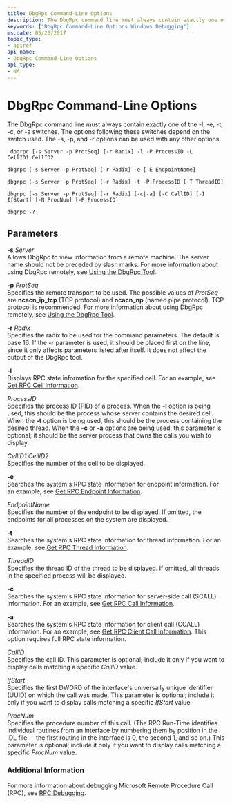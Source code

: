 ```yaml
---
title: DbgRpc Command-Line Options
description: The DbgRpc command line must always contain exactly one of the -l, -e, -t, -c, or -a switches. The options following these switches depend on the switch used. 
keywords: ["DbgRpc Command-Line Options Windows Debugging"]
ms.date: 05/23/2017
topic_type:
- apiref
api_name:
- DbgRpc Command-Line Options
api_type:
- NA
---
```


# DbgRpc Command-Line Options


The DbgRpc command line must always contain exactly one of the -l, -e, -t, -c, or -a switches. The options following these switches depend on the switch used. The -s, -p, and -r options can be used with any other options.

```console
 dbgrpc [-s Server -p ProtSeq] [-r Radix] -l -P ProcessID -L CellID1.CellID2 

dbgrpc [-s Server -p ProtSeq] [-r Radix] -e [-E EndpointName] 

dbgrpc [-s Server -p ProtSeq] [-r Radix] -t -P ProcessID [-T ThreadID] 

dbgrpc [-s Server -p ProtSeq] [-r Radix] [-c|-a] [-C CallID] [-I IfStart] [-N ProcNum] [-P ProcessID] 

dbgrpc -? 
```

## <span id="ddk_dbgrpc_command_line_options_dbg"></span><span id="DDK_DBGRPC_COMMAND_LINE_OPTIONS_DBG"></span>Parameters


<span id="_______-s_______Server______"></span><span id="_______-s_______server______"></span><span id="_______-S_______SERVER______"></span> **-s** *Server*   
Allows DbgRpc to view information from a remote machine. The server name should not be preceded by slash marks. For more information about using DbgRpc remotely, see [Using the DbgRpc Tool](using-the-dbgrpc-tool.md).

<span id="_______-p_______ProtSeq______"></span><span id="_______-p_______protseq______"></span><span id="_______-P_______PROTSEQ______"></span> **-p** *ProtSeq*   
Specifies the remote transport to be used. The possible values of *ProtSeq* are **ncacn\_ip\_tcp** (TCP protocol) and **ncacn\_np** (named pipe protocol). TCP protocol is recommended. For more information about using DbgRpc remotely, see [Using the DbgRpc Tool](using-the-dbgrpc-tool.md).

<span id="_______-r_______Radix______"></span><span id="_______-r_______radix______"></span><span id="_______-R_______RADIX______"></span> **-r** *Radix*   
Specifies the radix to be used for the command parameters. The default is base 16. If the **-r** parameter is used, it should be placed first on the line, since it only affects parameters listed after itself. It does not affect the output of the DbgRpc tool.

<span id="_______-l______"></span><span id="_______-L______"></span> **-l**   
Displays RPC state information for the specified cell. For an example, see [Get RPC Cell Information](get-rpc-cell-information.md).

<span id="_______ProcessID______"></span><span id="_______processid______"></span><span id="_______PROCESSID______"></span> *ProcessID*   
Specifies the process ID (PID) of a process. When the **-l** option is being used, this should be the process whose server contains the desired cell. When the **-t** option is being used, this should be the process containing the desired thread. When the **-c** or **-a** options are being used, this parameter is optional; it should be the server process that owns the calls you wish to display.

<span id="cellid1.cellid2______"></span><span id="CELLID1.CELLID2______"></span>*CellID1*.*CellID2*   
Specifies the number of the cell to be displayed.

<span id="_______-e______"></span><span id="_______-E______"></span> **-e**   
Searches the system's RPC state information for endpoint information. For an example, see [Get RPC Endpoint Information](get-rpc-endpoint-information.md).

<span id="_______EndpointName______"></span><span id="_______endpointname______"></span><span id="_______ENDPOINTNAME______"></span> *EndpointName*   
Specifies the number of the endpoint to be displayed. If omitted, the endpoints for all processes on the system are displayed.

<span id="_______-t______"></span><span id="_______-T______"></span> **-t**   
Searches the system's RPC state information for thread information. For an example, see [Get RPC Thread Information](get-rpc-thread-information.md).

<span id="_______ThreadID______"></span><span id="_______threadid______"></span><span id="_______THREADID______"></span> *ThreadID*   
Specifies the thread ID of the thread to be displayed. If omitted, all threads in the specified process will be displayed.

<span id="_______-c______"></span><span id="_______-C______"></span> **-c**   
Searches the system's RPC state information for server-side call (SCALL) information. For an example, see [Get RPC Call Information](get-rpc-call-information.md).

<span id="_______-a______"></span><span id="_______-A______"></span> **-a**   
Searches the system's RPC state information for client call (CCALL) information. For an example, see [Get RPC Client Call Information](get-rpc-client-call-information.md). This option requires full RPC state information.

<span id="_______CallID______"></span><span id="_______callid______"></span><span id="_______CALLID______"></span> *CallID*   
Specifies the call ID. This parameter is optional; include it only if you want to display calls matching a specific *CallID* value.

<span id="_______IfStart______"></span><span id="_______ifstart______"></span><span id="_______IFSTART______"></span> *IfStart*   
Specifies the first DWORD of the interface's universally unique identifier (UUID) on which the call was made. This parameter is optional; include it only if you want to display calls matching a specific *IfStart* value.

<span id="_______ProcNum______"></span><span id="_______procnum______"></span><span id="_______PROCNUM______"></span> *ProcNum*   
Specifies the procedure number of this call. (The RPC Run-Time identifies individual routines from an interface by numbering them by position in the IDL file -- the first routine in the interface is 0, the second 1, and so on.) This parameter is optional; include it only if you want to display calls matching a specific *ProcNum* value.

### <span id="Additional_Information"></span><span id="additional_information"></span><span id="ADDITIONAL_INFORMATION"></span>Additional Information

For more information about debugging Microsoft Remote Procedure Call (RPC), see [RPC Debugging](rpc-debugging.md).

 

 





